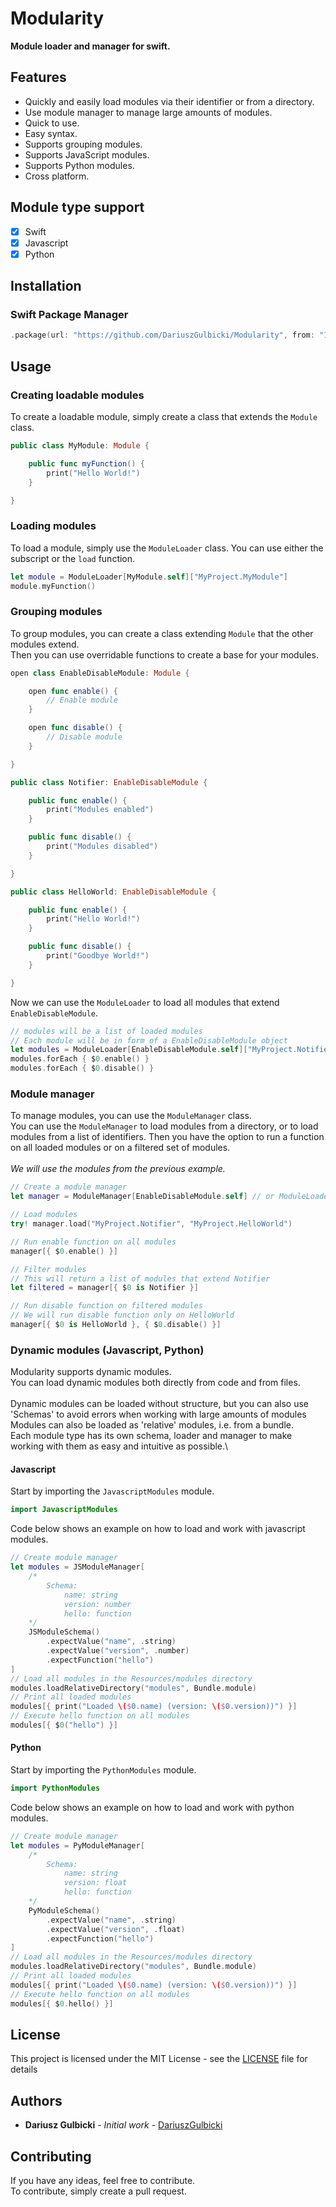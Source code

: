 # Modularity

**Module loader and manager for swift.**

## Features

* Quickly and easily load modules via their identifier or from a directory.
* Use module manager to manage large amounts of modules.
* Quick to use.
* Easy syntax.
* Supports grouping modules.
* Supports JavaScript modules.
* Supports Python modules.
* Cross platform.

## Module type support

- [x] Swift
- [x] Javascript
- [x] Python

## Installation

### Swift Package Manager

```swift
.package(url: "https://github.com/DariuszGulbicki/Modularity", from: "1.0.0")
```

## Usage

### Creating loadable modules

To create a loadable module, simply create a class that extends the `Module` class.

```swift
public class MyModule: Module {

    public func myFunction() {
        print("Hello World!")
    }

}
```

### Loading modules

To load a module, simply use the `ModuleLoader` class.
You can use either the subscript or the `load` function.

```swift
let module = ModuleLoader[MyModule.self]["MyProject.MyModule"]
module.myFunction()
```

### Grouping modules

To group modules, you can create a class extending `Module` that the other modules extend.\
Then you can use overridable functions to create a base for your modules.

```swift
open class EnableDisableModule: Module {

    open func enable() {
        // Enable module
    }

    open func disable() {
        // Disable module
    }

}

public class Notifier: EnableDisableModule {

    public func enable() {
        print("Modules enabled")
    }

    public func disable() {
        print("Modules disabled")
    }

}

public class HelloWorld: EnableDisableModule {

    public func enable() {
        print("Hello World!")
    }

    public func disable() {
        print("Goodbye World!")
    }

}
```

Now we can use the `ModuleLoader` to load all modules that extend `EnableDisableModule`.

```swift
// modules will be a list of loaded modules
// Each module will be in form of a EnableDisableModule object
let modules = ModuleLoader[EnableDisableModule.self]["MyProject.Notifier", "MyProject.HelloWorld"]
modules.forEach { $0.enable() }
modules.forEach { $0.disable() }
```

### Module manager

To manage modules, you can use the `ModuleManager` class.\
You can use the `ModuleManager` to load modules from a directory, or to load modules from a list of identifiers.
Then you have the option to run a function on all loaded modules or on a filtered set of modules.\
\
*We will use the modules from the previous example.*

```swift
// Create a module manager
let manager = ModuleManager[EnableDisableModule.self] // or ModuleLoader[EnableDisableModule.self].getManager()

// Load modules
try! manager.load("MyProject.Notifier", "MyProject.HelloWorld")

// Run enable function on all modules
manager[{ $0.enable() }]

// Filter modules
// This will return a list of modules that extend Notifier
let filtered = manager[{ $0 is Notifier }]

// Run disable function on filtered modules
// We will run disable function only on HelloWorld
manager[{ $0 is HelloWorld }, { $0.disable() }]
```

### Dynamic modules (Javascript, Python)

Modularity supports dynamic modules.\
You can load dynamic modules both directly from code and from files.\
\
Dynamic modules can be loaded without structure, but you can also use 'Schemas' to avoid errors when working with large amounts of modules\
Modules can also be loaded as 'relative' modules, i.e. from a bundle.\
Each module type has its own schema, loader and manager to make working with them as easy and intuitive as possible.\

#### Javascript

Start by importing the `JavascriptModules` module.

```swift
import JavascriptModules
```

Code below shows an example on how to load and work with javascript modules.

```swift
// Create module manager
let modules = JSModuleManager[
    /*
        Schema:
            name: string
            version: number
            hello: function
    */
    JSModuleSchema()
        .expectValue("name", .string)
        .expectValue("version", .number)
        .expectFunction("hello")
]
// Load all modules in the Resources/modules directory
modules.loadRelativeDirectory("modules", Bundle.module)
// Print all loaded modules
modules[{ print("Loaded \($0.name) (version: \($0.version))") }]
// Execute hello function on all modules
modules[{ $0("hello") }]
```

#### Python

Start by importing the `PythonModules` module.

```swift
import PythonModules
```

Code below shows an example on how to load and work with python modules.

```swift
// Create module manager
let modules = PyModuleManager[
    /*
        Schema:
            name: string
            version: float
            hello: function
    */
    PyModuleSchema()
        .expectValue("name", .string)
        .expectValue("version", .float)
        .expectFunction("hello")
]
// Load all modules in the Resources/modules directory
modules.loadRelativeDirectory("modules", Bundle.module)
// Print all loaded modules
modules[{ print("Loaded \($0.name) (version: \($0.version))") }]
// Execute hello function on all modules
modules[{ $0.hello() }]
```

## License

This project is licensed under the MIT License - see the [LICENSE](LICENSE) file for details

## Authors

* **Dariusz Gulbicki** - *Initial work* - [DariuszGulbicki](https://dariuszgulbicki.pl)

## Contributing

If you have any ideas, feel free to contribute.\
To contribute, simply create a pull request.